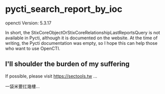 # pycti_search_report_by_ioc


opencti Version: 5.3.17

In short, the StixCoreObjectOrStixCoreRelationshipLastReportsQuery is not available in Pycti, although it is documented on the website. At the time of writing, the Pycti documentation was empty, so I hope this can help those who want to use OpenCTI.

## I'll shoulder the burden of my suffering 


If possible, please visit https://sectools.tw ...

一袋米要扛幾樓...
